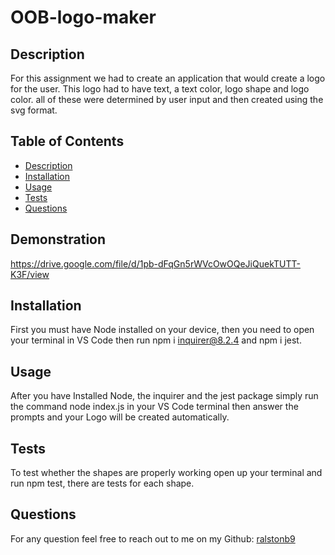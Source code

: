 # OOB-logo-maker

## Description

For this assignment we had to create an application that would create a logo for the user. This logo had to have text, a text color, logo shape and logo color. all of these were determined by user input and then created using the svg format.

## Table of Contents
- [Description](#description)
- [Installation](#installation)
- [Usage](#usage)
- [Tests](#tests)
- [Questions](#questions)

## Demonstration

https://drive.google.com/file/d/1pb-dFqGn5rWVcOwOQeJiQuekTUTT-K3F/view

## Installation

First you must have Node installed on your device, then you need to open your terminal in VS Code then run npm i inquirer@8.2.4 and npm i jest.

## Usage

After you have Installed Node, the inquirer and the jest package simply run the command node index.js in your VS Code terminal then answer the prompts and your Logo will be created automatically.

## Tests

To test whether the shapes are properly working open up your terminal and run npm test, there are tests for each shape.

## Questions

For any question feel free to reach out to me on my Github: [ralstonb9](https://github.com/ralstonb9)